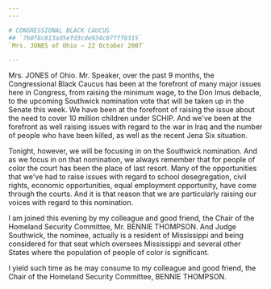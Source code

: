 ```yaml
---
---

# CONGRESSIONAL BLACK CAUCUS
## `7b0f8c813ad5efd3cde934c07fff8315`
`Mrs. JONES of Ohio — 22 October 2007`

---
```



Mrs. JONES of Ohio. Mr. Speaker, over the past 9 months, the 
Congressional Black Caucus has been at the forefront of many major 
issues here in Congress, from raising the minimum wage, to the Don Imus 
debacle, to the upcoming Southwick nomination vote that will be taken 
up in the Senate this week. We have been at the forefront of raising 
the issue about the need to cover 10 million children under SCHIP. And 
we've been at the forefront as well raising issues with regard to the 
war in Iraq and the number of people who have been killed, as well as 
the recent Jena Six situation.

Tonight, however, we will be focusing in on the Southwick nomination. 
And as we focus in on that nomination, we always remember that for 
people of color the court has been the place of last resort. Many of 
the opportunities that we've had to raise issues with regard to school 
desegregation, civil rights, economic opportunities, equal employment 
opportunity, have come through the courts. And it is that reason that 
we are particularly raising our voices with regard to this nomination.

I am joined this evening by my colleague and good friend, the Chair 
of the Homeland Security Committee, Mr. BENNIE THOMPSON. And Judge 
Southwick, the nominee, actually is a resident of Mississippi and being 
considered for that seat which oversees Mississippi and several other 
States where the population of people of color is significant.

I yield such time as he may consume to my colleague and good friend, 
the Chair of the Homeland Security Committee, BENNIE THOMPSON.